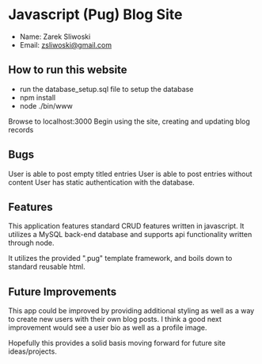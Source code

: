 # Javascript (Pug) Blog Site

- Name: Zarek Sliwoski
- Email: zsliwoski@gmail.com

## How to run this website
- run the database_setup.sql file to setup the database
- npm install
- node ./bin/www

Browse to localhost:3000
Begin using the site, creating and updating blog records

## Bugs
User is able to post empty titled entries
User is able to post entries without content
User has static authentication with the database.

## Features

This application features standard CRUD features written in javascript. It utilizes a MySQL back-end database and
supports api functionality written through node.

It utilizes the provided ".pug" template framework, and
boils down to standard reusable html.

## Future Improvements

This app could be improved by providing additional styling as well as a way to create new users with their own blog posts. I think a good next improvement would see a user bio as well as a profile image.

Hopefully this provides a solid basis moving forward for future site ideas/projects.
